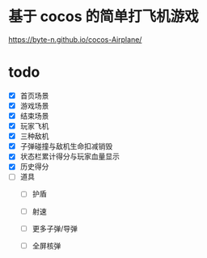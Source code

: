 # 基于 cocos 的简单打飞机游戏

https://byte-n.github.io/cocos-Airplane/

# todo
- [x] 首页场景
- [x] 游戏场景
- [x] 结束场景
- [x] 玩家飞机
- [x] 三种敌机
- [x] 子弹碰撞与敌机生命扣减销毁
- [x] 状态栏累计得分与玩家血量显示
- [x] 历史得分
- [ ] 道具
  - [ ] 护盾
  - [ ] 射速
  - [ ] 更多子弹/导弹
  - [ ] 全屏核弹

